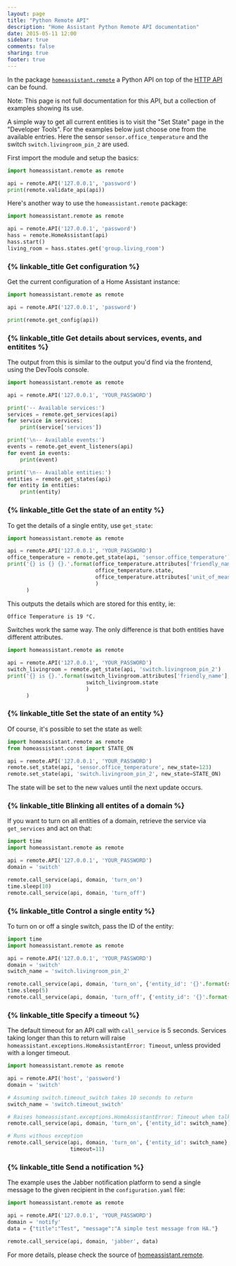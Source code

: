 ```yaml
---
layout: page
title: "Python Remote API"
description: "Home Assistant Python Remote API documentation"
date: 2015-05-11 12:00
sidebar: true
comments: false
sharing: true
footer: true
---
```


In the package [`homeassistant.remote`](https://github.com/home-assistant/home-assistant/blob/master/homeassistant/remote.py) a Python API on top of the [HTTP API](/developers/api/) can be found.

Note: This page is not full documentation for this API, but a collection of examples showing its use. 

A simple way to get all current entities is to visit the "Set State" page in the "Developer Tools". For the examples below just choose one from the available entries. Here the sensor `sensor.office_temperature` and the switch `switch.livingroom_pin_2` are used. 

First import the module and setup the basics:

```python
import homeassistant.remote as remote

api = remote.API('127.0.0.1', 'password')
print(remote.validate_api(api))
```

Here's another way to use the `homeassistant.remote` package:

```python
import homeassistant.remote as remote

api = remote.API('127.0.0.1', 'password')
hass = remote.HomeAssistant(api)
hass.start()
living_room = hass.states.get('group.living_room')
```

### {% linkable_title Get configuration %}

Get the current configuration of a Home Assistant instance:

```python
import homeassistant.remote as remote

api = remote.API('127.0.0.1', 'password')

print(remote.get_config(api))
```

### {% linkable_title Get details about services, events, and entitites %}

The output from this is similar to the output you'd find via the frontend, using the DevTools console.

```python
import homeassistant.remote as remote

api = remote.API('127.0.0.1', 'YOUR_PASSWORD')

print('-- Available services:')
services = remote.get_services(api)
for service in services:
    print(service['services'])

print('\n-- Available events:')
events = remote.get_event_listeners(api)
for event in events:
    print(event)

print('\n-- Available entities:')
entities = remote.get_states(api)
for entity in entities:
    print(entity)
```

### {% linkable_title Get the state of an entity %}

To get the details of a single entity, use `get_state`: 

```python
import homeassistant.remote as remote

api = remote.API('127.0.0.1', 'YOUR_PASSWORD')
office_temperature = remote.get_state(api, 'sensor.office_temperature')
print('{} is {} {}.'.format(office_temperature.attributes['friendly_name'],
                            office_temperature.state,
                            office_temperature.attributes['unit_of_measurement']
                            )
      )
```

This outputs the details which are stored for this entity, ie:

```bash
Office Temperature is 19 °C.
```

Switches work the same way. The only difference is that both entities have different attributes.

```python
import homeassistant.remote as remote

api = remote.API('127.0.0.1', 'YOUR_PASSWORD')
switch_livingroom = remote.get_state(api, 'switch.livingroom_pin_2')
print('{} is {}.'.format(switch_livingroom.attributes['friendly_name'],
                         switch_livingroom.state
                         )
      )
```

### {% linkable_title Set the state of an entity %}

Of course, it's possible to set the state as well:

```python
import homeassistant.remote as remote
from homeassistant.const import STATE_ON

api = remote.API('127.0.0.1', 'YOUR_PASSWORD')
remote.set_state(api, 'sensor.office_temperature', new_state=123)
remote.set_state(api, 'switch.livingroom_pin_2', new_state=STATE_ON)
```

The state will be set to the new values until the next update occurs.

### {% linkable_title Blinking all entites of a domain %}

If you want to turn on all entities of a domain, retrieve the service via `get_services` and act on that:


```python
import time
import homeassistant.remote as remote

api = remote.API('127.0.0.1', 'YOUR_PASSWORD')
domain = 'switch'

remote.call_service(api, domain, 'turn_on')
time.sleep(10)
remote.call_service(api, domain, 'turn_off')
```

### {% linkable_title Control a single entity %}

To turn on or off a single switch, pass the ID of the entity:

```python
import time
import homeassistant.remote as remote

api = remote.API('127.0.0.1', 'YOUR_PASSWORD')
domain = 'switch'
switch_name = 'switch.livingroom_pin_2'

remote.call_service(api, domain, 'turn_on', {'entity_id': '{}'.format(switch_name)})
time.sleep(5)
remote.call_service(api, domain, 'turn_off', {'entity_id': '{}'.format(switch_name)})
```

### {% linkable_title Specify a timeout %}

The default timeout for an API call with `call_service` is 5 seconds. Services
taking longer than this to return will raise
`homeassistant.exceptions.HomeAssistantError: Timeout`, unless provided with a
longer timeout.

```python
import homeassistant.remote as remote

api = remote.API('host', 'password')
domain = 'switch'

# Assuming switch.timeout_switch takes 10 seconds to return
switch_name = 'switch.timeout_switch'

# Raises homeassistant.exceptions.HomeAssistantError: Timeout when talking to
remote.call_service(api, domain, 'turn_on', {'entity_id': switch_name})

# Runs withous exception
remote.call_service(api, domain, 'turn_on', {'entity_id': switch_name},
                    timeout=11)
```

### {% linkable_title Send a notification %}

The example uses the Jabber notification platform to send a single message to the given recipient in the `configuration.yaml` file: 

```python
import homeassistant.remote as remote

api = remote.API('127.0.0.1', 'YOUR_PASSWORD')
domain = 'notify'
data = {"title":"Test", "message":"A simple test message from HA."}

remote.call_service(api, domain, 'jabber', data)
```

For more details, please check the source of [homeassistant.remote](https://github.com/home-assistant/home-assistant/blob/master/homeassistant/remote.py).

